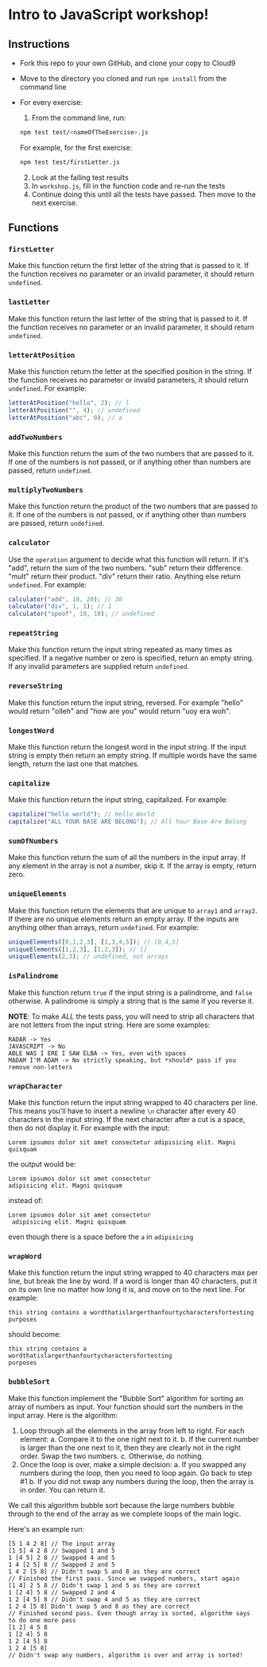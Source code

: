 # Intro to JavaScript workshop!

## Instructions

* Fork this repo to your own GitHub, and clone your copy to Cloud9
* Move to the directory you cloned and run `npm install` from the command line
* For every exercise:
  1. From the command line, run:
  
  ```sh
  npm test test/<nameOfTheExercise>.js
  ```
  
  For example, for the first exercise:
  
  ```sh
  npm test test/firstLetter.js
  ```
  2. Look at the failing test results
  3. In `workshop.js`, fill in the function code and re-run the tests
  4. Continue doing this until all the tests have passed. Then move to the next exercise.
  
## Functions

### `firstLetter`
Make this function return the first letter of the string that is passed to it. If the function receives no parameter or an invalid parameter, it should return `undefined`.

### `lastLetter`
Make this function return the last letter of the string that is passed to it. If the function receives no parameter or an invalid parameter, it should return `undefined`.

### `letterAtPosition`
Make this function return the letter at the specified position in the string. If the function receives no parameter or invalid parameters, it should return `undefined`. For example:

```js
letterAtPosition("hello", 2); // l
letterAtPosition("", 4); // undefined
letterAtPosition("abc", 0); // a
```

### `addTwoNumbers`
Make this function return the sum of the two numbers that are passed to it. If one of the numbers is not passed, or if anything other than numbers are passed, return `undefined`.

### `multiplyTwoNumbers`
Make this function return the product of the two numbers that are passed to it. If one of the numbers is not passed, or if anything other than numbers are passed, return `undefined`.

### `calculator`
Use the `operation` argument to decide what this function will return. If it's "add", return the sum of the two numbers. "sub" return their difference. "mult" return their product. "div" return their ratio. Anything else return `undefined`. For example:

```js
calculator("add", 10, 20); // 30
calculator("div", 1, 1); // 1
calculator("spoof", 10, 10); // undefined
```

### `repeatString`
Make this function return the input string repeated as many times as specified. If a negative number or zero is specified, return an empty string. If any invalid parameters are supplied return `undefined`.

### `reverseString`
Make this function return the input string, reversed. For example "hello" would return "olleh" and "how are you" would return "uoy era woh".

### `longestWord`
Make this function return the longest word in the input string. If the input string is empty then return an empty string. If multiple words have the same length, return the last one that matches.

### `capitalize`
Make this function return the input string, capitalized. For example:
 
```js
capitalize("hello world"); // Hello World
capitalize("ALL YOUR BASE ARE BELONG"); // All Your Base Are Belong
````

### `sumOfNumbers`
Make this function return the sum of all the numbers in the input array. If any element in the array is not a number, skip it. If the array is empty, return zero.

### `uniqueElements`
Make this function return the elements that are unique to `array1` and `array2`. If there are no unique elements return an empty array. If the inputs are anything other than arrays, return `undefined`. For example:
 
 ```js
uniqueElements([0,1,2,3], [1,3,4,5]); // [0,4,5]
uniqueElements([1,2,3], [1,2,3]); // []
uniqueElements(2,3); // undefined, not arrays
 ````

### `isPalindrome`
Make this function return `true` if the input string is a palindrome, and `false` otherwise. A palindrome is simply a string that is the same if you reverse it.

**NOTE**: To make *ALL* the tests pass, you will need to strip all characters that are not letters from the input string. Here are some examples:

```
RADAR -> Yes
JAVASCRIPT -> No
ABLE WAS I ERE I SAW ELBA -> Yes, even with spaces
MADAM I'M ADAM -> No strictly speaking, but *should* pass if you remove non-letters
```

### `wrapCharacter`
Make this function return the input string wrapped to 40 characters per line. This means you'll have to insert a newline `\n` character after every 40 characters in the input string. If the next character after a cut is a space, then do not display it. For example with the input:

```
Lorem ipsumos dolor sit amet consectetur adipisicing elit. Magni quisquam
```

the output would be:

```
Lorem ipsumos dolor sit amet consectetur
adipisicing elit. Magni quisquam
```

instead of:

```
Lorem ipsumos dolor sit amet consectetur
 adipisicing elit. Magni quisquam
```

even though there is a space before the `a` in `adipisicing`

### `wrapWord`
Make this function return the input string wrapped to 40 characters max per line, but break the line by word. If a word is longer than 40 characters, put it on its own line no matter how long it is, and move on to the next line. For example:

```
this string contains a wordthatislargerthanfourtycharactersfortesting purposes
```

should become:

```
this string contains a
wordthatislargerthanfourtycharactersfortesting
purposes
```

### `bubbleSort`
Make this function implement the "Bubble Sort" algorithm for sorting an array of numbers as input. Your function should sort the numbers in the input array. Here is the algorithm:

1. Loop through all the elements in the array from left to right. For each element:
  a. Compare it to the one right next to it.
  b. If the current number is larger than the one next to it, then they are clearly not in the right order. Swap the two numbers.
  c. Otherwise, do nothing.
2. Once the loop is over, make a simple decision:
  a. If you swapped any numbers during the loop, then you need to loop again. Go back to step #1
  b. If you did not swap any numbers during the loop, then the array is in order. You can return it.
  
We call this algorithm bubble sort because the large numbers bubble through to the end of the array as we complete loops of the main logic.

Here's an example run:

```
[5 1 4 2 8] // The input array
[1 5] 4 2 8 // Swapped 1 and 5
1 [4 5] 2 8 // Swapped 4 and 5
1 4 [2 5] 8 // Swapped 2 and 5
1 4 2 [5 8] // Didn't swap 5 and 8 as they are correct
// Finished the first pass. Since we swapped numbers, start again
[1 4] 2 5 8 // Didn't swap 1 and 5 as they are correct
1 [2 4] 5 8 // Swapped 2 and 4
1 2 [4 5] 8 // Didn't swap 4 and 5 as they are correct
1 2 4 [5 8] Didn't swap 5 and 8 as they are correct
// Finished second pass. Even though array is sorted, algorithm says to do one more pass
[1 2] 4 5 8
1 [2 4] 5 8
1 2 [4 5] 8
1 2 4 [5 8]
// Didn't swap any numbers, algorithm is over and array is sorted!
```

